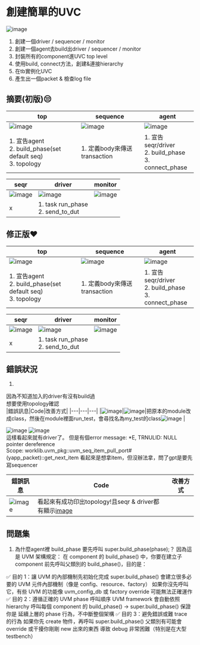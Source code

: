 # 創建簡單的UVC
![image](https://github.com/user-attachments/assets/be085cae-9a75-452c-b212-6543d2b38084)  

1. 創建一個driver / sequencer / monitor
2. 創建一個agent去build出driver / sequencer / monitor
3. 封裝所有的component進UVC top level
4. 使用build, connect方法，創建&連接hierarchy
5. 在tb實例化UVC
6. 產生出一個packet & 檢查log file

## 摘要(初版)😒
|top|sequence|agent|
|---|---|---|
|![image](https://github.com/user-attachments/assets/af022400-be8a-41f8-b2e0-07746cbdcc62)|![image](https://github.com/user-attachments/assets/e2070ac3-d0c1-4a3c-b928-649bfe898c57)|![image](https://github.com/user-attachments/assets/aeef0ea6-78ab-4d65-b8fc-28de7a94ff3d)|![image](https://github.com/user-attachments/assets/122d9022-687b-44ef-b411-40089f5fd163)|
|1. 宣告agent<br>2. build_phase(set default seq)<br>3. topology|1. 定義body來傳送transaction|1. 宣告seqr/driver<br>2. build_phase<br>3. connect_phase|


|seqr|driver|monitor|
|---|---|---|
|![image](https://github.com/user-attachments/assets/122d9022-687b-44ef-b411-40089f5fd163)|![image](https://github.com/user-attachments/assets/8133991b-1a39-45a0-b91b-a89c72745ccb)|![image](https://github.com/user-attachments/assets/da7763c0-525d-41a9-a566-3db0166cf7c3)|
|x|1. task run_phase<br>2. send_to_dut||

## 修正版❤️
|top|sequence|agent|
|---|---|---|
|![image](https://github.com/user-attachments/assets/af022400-be8a-41f8-b2e0-07746cbdcc62)|![image](https://github.com/user-attachments/assets/e2070ac3-d0c1-4a3c-b928-649bfe898c57)|![image](https://github.com/user-attachments/assets/aeef0ea6-78ab-4d65-b8fc-28de7a94ff3d)|![image](https://github.com/user-attachments/assets/122d9022-687b-44ef-b411-40089f5fd163)|
|1. 宣告agent<br>2. build_phase(set default seq)<br>3. topology|1. 定義body來傳送transaction|1. 宣告seqr/driver<br>2. build_phase<br>3. connect_phase|


|seqr|driver|monitor|
|---|---|---|
|![image](https://github.com/user-attachments/assets/122d9022-687b-44ef-b411-40089f5fd163)|![image](https://github.com/user-attachments/assets/8133991b-1a39-45a0-b91b-a89c72745ccb)|![image](https://github.com/user-attachments/assets/da7763c0-525d-41a9-a566-3db0166cf7c3)|
|x|1. task run_phase<br>2. send_to_dut||


## 錯誤狀況

1.
因為不知道加入的driver有沒有build過<br>想要使用topology確認  
|錯誤訊息|Code|改善方式|
|---|---|---|
|![image](https://github.com/user-attachments/assets/8628f955-4b7d-4256-86c0-1c47a181e659)|![image](https://github.com/user-attachments/assets/6b5bc390-3081-4fee-950a-85089822e601)|把原本的module改成class，然後在module裡面run_test，會尋找名為my_test的class![image](https://github.com/user-attachments/assets/eafd88d5-976d-4aad-b10e-a82e216d4454)
|

![image](https://github.com/user-attachments/assets/ee1b849e-198f-4b7b-9ed0-1c908bcefa94)
![image](https://github.com/user-attachments/assets/7421dabe-775a-49a4-bd27-3e83e3c2a75d)  
這樣看起來就有driver了。
但是有個error message: *E, TRNULID: NULL pointer dereference  
Scope: worklib.uvm_pkg::uvm_seq_item_pull_port#(yapp_packet)::get_next_item
看起來是想拿item，但沒辦法拿，問了gpt是要先寫sequencer


|錯誤訊息|Code|改善方式|
|---|---|---|
|![image](https://github.com/user-attachments/assets/ffc4b22d-e203-4d40-bd4f-9896aed150f6)|看起來有成功印出topology!且seqr & driver都有顯示[image](https://github.com/user-attachments/assets/fe83079a-5485-40ea-811e-0f9f1cd935da)||




## 問題集
1. 為什麼agent裡 build_phase 要先呼叫 super.build_phase(phase);？
因為這是 UVM 架構規定：
在 component 的 build_phase() 中，你要在建立子 component 前先呼叫父類別的 build_phase()，目的是：

✅ 目的 1：讓 UVM 的內部機制先初始化完成
super.build_phase() 會建立很多必要的 UVM 元件內部機制（像是 config、resource、factory）
如果你沒先呼叫它，有些 UVM 的功能像 uvm_config_db 或 factory override 可能無法正確運作
✅ 目的 2：遵循正確的 UVM phase 呼叫順序
UVM framework 會自動依照 hierarchy 呼叫每個 component 的 build_phase()
→ super.build_phase() 保證你是 延續上層的 phase 行為，不中斷整個架構
✅ 目的 3：避免錯誤或難 trace 的行為
如果你先 create 物件，再呼叫 super.build_phase()
父類別有可能會 override 或干擾你剛剛 new 出來的東西
導致 debug 非常困難（特別是在大型 testbench）
